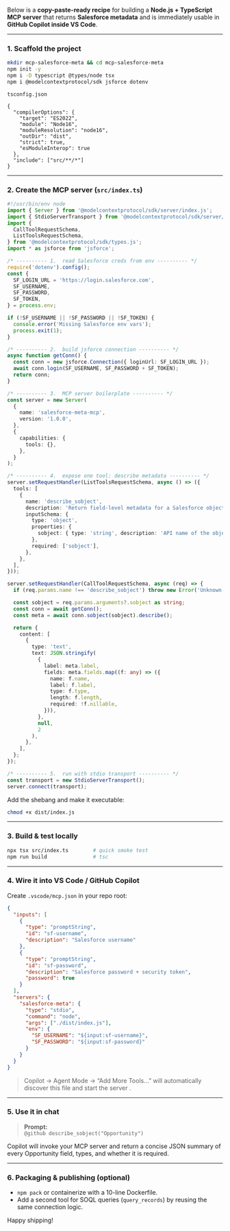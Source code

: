 Below is a **copy-paste-ready recipe** for building a **Node.js + TypeScript MCP server** that returns **Salesforce metadata** and is immediately usable in **GitHub Copilot inside VS Code**.

---

### 1. Scaffold the project

```bash
mkdir mcp-salesforce-meta && cd mcp-salesforce-meta
npm init -y
npm i -D typescript @types/node tsx
npm i @modelcontextprotocol/sdk jsforce dotenv
```

`tsconfig.json`

```jsonc
{
  "compilerOptions": {
    "target": "ES2022",
    "module": "Node16",
    "moduleResolution": "node16",
    "outDir": "dist",
    "strict": true,
    "esModuleInterop": true
  },
  "include": ["src/**/*"]
}
```

---

### 2. Create the MCP server (`src/index.ts`)

```ts
#!/usr/bin/env node
import { Server } from '@modelcontextprotocol/sdk/server/index.js';
import { StdioServerTransport } from '@modelcontextprotocol/sdk/server/stdio.js';
import {
  CallToolRequestSchema,
  ListToolsRequestSchema,
} from '@modelcontextprotocol/sdk/types.js';
import * as jsforce from 'jsforce';

/* ---------- 1.  read Salesforce creds from env ---------- */
require('dotenv').config();
const {
  SF_LOGIN_URL = 'https://login.salesforce.com',
  SF_USERNAME,
  SF_PASSWORD,
  SF_TOKEN,
} = process.env;

if (!SF_USERNAME || !SF_PASSWORD || !SF_TOKEN) {
  console.error('Missing Salesforce env vars');
  process.exit(1);
}

/* ---------- 2.  build jsforce connection ---------- */
async function getConn() {
  const conn = new jsforce.Connection({ loginUrl: SF_LOGIN_URL });
  await conn.login(SF_USERNAME, SF_PASSWORD + SF_TOKEN);
  return conn;
}

/* ---------- 3.  MCP server boilerplate ---------- */
const server = new Server(
  {
    name: 'salesforce-meta-mcp',
    version: '1.0.0',
  },
  {
    capabilities: {
      tools: {},
    },
  }
);

/* ---------- 4.  expose one tool: describe metadata ---------- */
server.setRequestHandler(ListToolsRequestSchema, async () => ({
  tools: [
    {
      name: 'describe_sobject',
      description: 'Return field-level metadata for a Salesforce object',
      inputSchema: {
        type: 'object',
        properties: {
          sobject: { type: 'string', description: 'API name of the object (e.g. Account)' },
        },
        required: ['sobject'],
      },
    },
  ],
}));

server.setRequestHandler(CallToolRequestSchema, async (req) => {
  if (req.params.name !== 'describe_sobject') throw new Error('Unknown tool');

  const sobject = req.params.arguments?.sobject as string;
  const conn = await getConn();
  const meta = await conn.sobject(sobject).describe();

  return {
    content: [
      {
        type: 'text',
        text: JSON.stringify(
          {
            label: meta.label,
            fields: meta.fields.map((f: any) => ({
              name: f.name,
              label: f.label,
              type: f.type,
              length: f.length,
              required: !f.nillable,
            })),
          },
          null,
          2
        ),
      },
    ],
  };
});

/* ---------- 5.  run with stdio transport ---------- */
const transport = new StdioServerTransport();
server.connect(transport);
```

Add the shebang and make it executable:

```bash
chmod +x dist/index.js
```

---

### 3. Build & test locally

```bash
npx tsx src/index.ts        # quick smoke test
npm run build               # tsc
```

---

### 4. Wire it into VS Code / GitHub Copilot

Create `.vscode/mcp.json` in your repo root:

```json
{
  "inputs": [
    {
      "type": "promptString",
      "id": "sf-username",
      "description": "Salesforce username"
    },
    {
      "type": "promptString",
      "id": "sf-password",
      "description": "Salesforce password + security token",
      "password": true
    }
  ],
  "servers": {
    "salesforce-meta": {
      "type": "stdio",
      "command": "node",
      "args": ["./dist/index.js"],
      "env": {
        "SF_USERNAME": "${input:sf-username}",
        "SF_PASSWORD": "${input:sf-password}"
      }
    }
  }
}
```

> Copilot → Agent Mode → “Add More Tools…” will automatically discover this file and start the server  .

---

### 5. Use it in chat

> **Prompt:**  
> `@github describe_sobject("Opportunity")`

Copilot will invoke your MCP server and return a concise JSON summary of every Opportunity field, types, and whether it is required.

---

### 6. Packaging & publishing (optional)

- `npm pack` or containerize with a 10-line Dockerfile.  
- Add a second tool for SOQL queries (`query_records`) by reusing the same connection logic.

Happy shipping!
